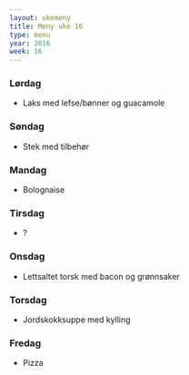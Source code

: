 ```yaml
---
layout: ukemeny
title: Meny uke 16
type: menu
year: 2016
week: 16
---
```


### Lørdag

- Laks med lefse/bønner og guacamole

### Søndag

- Stek med tilbehør

### Mandag

- Bolognaise

### Tirsdag

- ?

### Onsdag

- Lettsaltet torsk med bacon og grønnsaker

### Torsdag

- Jordskokksuppe med kylling

### Fredag

- Pizza


